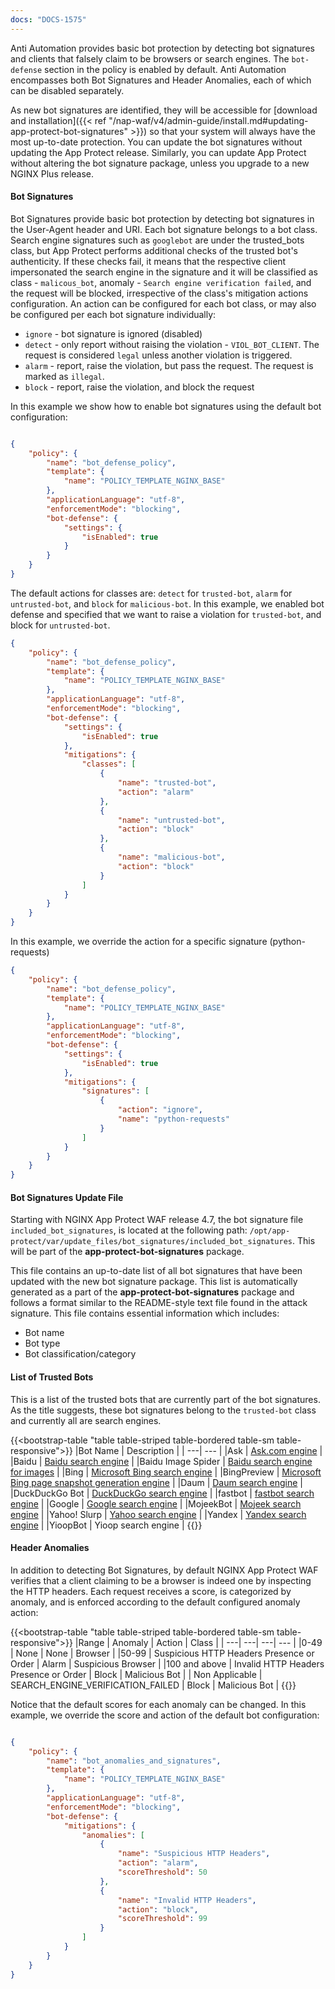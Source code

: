 ```yaml
---
docs: "DOCS-1575"
---
```


Anti Automation provides basic bot protection by detecting bot signatures and clients that falsely claim to be browsers or search engines. The `bot-defense` section in the policy is enabled by default. Anti Automation encompasses both Bot Signatures and Header Anomalies, each of which can be disabled separately.

As new bot signatures are identified, they will be accessible for [download and installation]({{< ref "/nap-waf/v4/admin-guide/install.md#updating-app-protect-bot-signatures" >}}) so that your system will always have the most up-to-date protection. You can update the bot signatures without updating the App Protect release. Similarly, you can update App Protect without altering the bot signature package, unless you upgrade to a new NGINX Plus release.

#### Bot Signatures

Bot Signatures provide basic bot protection by detecting bot signatures in the User-Agent header and URI.
Each bot signature belongs to a bot class. Search engine signatures such as `googlebot` are under the trusted_bots class, but App Protect performs additional checks of the trusted bot's authenticity. If these checks fail, it means that the respective client impersonated the search engine in the signature and it will be classified as class - `malicous_bot`, anomaly - `Search engine verification failed`, and the request will be blocked, irrespective of the class's mitigation actions configuration.
An action can be configured for each bot class, or may also be configured per each bot signature individually:
* `ignore`    - bot signature is ignored (disabled)
* `detect`    - only report without raising the violation - `VIOL_BOT_CLIENT`. The request is considered `legal` unless another violation is triggered.
* `alarm`     - report, raise the violation, but pass the request. The request is marked as `illegal`.
* `block`     - report, raise the violation, and block the request

In this example we show how to enable bot signatures using the default bot configuration:

```json

{
    "policy": {
        "name": "bot_defense_policy",
        "template": {
            "name": "POLICY_TEMPLATE_NGINX_BASE"
        },
        "applicationLanguage": "utf-8",
        "enforcementMode": "blocking",
        "bot-defense": {
            "settings": {
                "isEnabled": true
            }
        }
    }
}
```

The default actions for classes are: `detect` for `trusted-bot`, `alarm` for `untrusted-bot`, and `block` for `malicious-bot`. In this example, we enabled bot defense and specified that we want to raise a violation for `trusted-bot`, and block for `untrusted-bot`.

```json
{
    "policy": {
        "name": "bot_defense_policy",
        "template": {
            "name": "POLICY_TEMPLATE_NGINX_BASE"
        },
        "applicationLanguage": "utf-8",
        "enforcementMode": "blocking",
        "bot-defense": {
            "settings": {
                "isEnabled": true
            },
            "mitigations": {
                "classes": [
                    {
                        "name": "trusted-bot",
                        "action": "alarm"
                    },
                    {
                        "name": "untrusted-bot",
                        "action": "block"
                    },
                    {
                        "name": "malicious-bot",
                        "action": "block"
                    }
                ]
            }
        }
    }
}
```

In this example, we override the action for a specific signature (python-requests)

```json
{
    "policy": {
        "name": "bot_defense_policy",
        "template": {
            "name": "POLICY_TEMPLATE_NGINX_BASE"
        },
        "applicationLanguage": "utf-8",
        "enforcementMode": "blocking",
        "bot-defense": {
            "settings": {
                "isEnabled": true
            },
            "mitigations": {
                "signatures": [
                    {
                        "action": "ignore",
                        "name": "python-requests"
                    }
                ]
            }
        }
    }
}
```

#### Bot Signatures Update File

Starting with NGINX App Protect WAF release 4.7, the bot signature file `included_bot_signatures`, is located at the following path: `/opt/app-protect/var/update_files/bot_signatures/included_bot_signatures`. This will be part of the **app-protect-bot-signatures** package.

This file contains an up-to-date list of all bot signatures that have been updated with the new bot signature package. This list is automatically generated as a part of the **app-protect-bot-signatures** package and follows a format similar to the README-style text file found in the attack signature. This file contains essential information which includes:

- Bot name
- Bot type
- Bot classification/category


#### List of Trusted Bots

This is a list of the trusted bots that are currently part of the bot signatures. As the title suggests, these bot signatures belong to the `trusted-bot` class and currently all are search engines.

{{<bootstrap-table "table table-striped table-bordered table-sm table-responsive">}}
|Bot Name | Description |
| ---| --- |
|Ask | [Ask.com engine](https://www.ask.com) |
|Baidu | [Baidu search engine](https://www.baidu.com/) |
|Baidu Image Spider | [Baidu search engine for images](https://image.baidu.com/) |
|Bing | [Microsoft Bing search engine](https://www.bing.com/) |
|BingPreview | [Microsoft Bing page snapshot generation engine](https://www.bing.com/) |
|Daum | [Daum search engine](https://www.daum.net/) |
|DuckDuckGo Bot | [DuckDuckGo search engine](https://duckduckgo.com/) |
|fastbot | [fastbot search engine](https://www.fastbot.de/) |
|Google | [Google search engine](https://www.google.com/) |
|MojeekBot | [Mojeek search engine](https://www.mojeek.com/) |
|Yahoo! Slurp | [Yahoo search engine](https://www.yahoo.com/) |
|Yandex | [Yandex search engine](https://yandex.com/) |
|YioopBot | Yioop search engine |
{{</bootstrap-table>}}


#### Header Anomalies

In addition to detecting Bot Signatures, by default NGINX App Protect WAF verifies that a client claiming to be a browser is indeed one by inspecting the HTTP headers.
Each request receives a score, is categorized by anomaly, and is enforced according to the default configured anomaly action:


{{<bootstrap-table "table table-striped table-bordered table-sm table-responsive">}}
|Range | Anomaly | Action | Class |
| ---| ---| ---| --- |
|0-49 | None | None | Browser |
|50-99 | Suspicious HTTP Headers Presence or Order | Alarm | Suspicious Browser |
|100 and above | Invalid HTTP Headers Presence or Order | Block | Malicious Bot |
| Non Applicable | SEARCH_ENGINE_VERIFICATION_FAILED | Block | Malicious Bot |
{{</bootstrap-table>}}


Notice that the default scores for each anomaly can be changed. In this example, we override the score and action of the default bot configuration:

```json

{
    "policy": {
        "name": "bot_anomalies_and_signatures",
        "template": {
            "name": "POLICY_TEMPLATE_NGINX_BASE"
        },
        "applicationLanguage": "utf-8",
        "enforcementMode": "blocking",
        "bot-defense": {
            "mitigations": {
                "anomalies": [
                    {
                        "name": "Suspicious HTTP Headers",
                        "action": "alarm",
                        "scoreThreshold": 50
                    },
                    {
                        "name": "Invalid HTTP Headers",
                        "action": "block",
                        "scoreThreshold": 99
                    }
                ]
            }
        }
    }
}

```